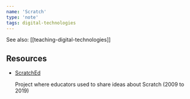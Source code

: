 ```yaml
---
name: 'Scratch'
type: 'note'
tags: digital-technologies
---
```


See also: [[teaching-digital-technologies]]

## Resources

- [ScratchEd](https://scratched.gse.harvard.edu/)

    Project where educators used to share ideas about Scratch (2009 to 2019)

